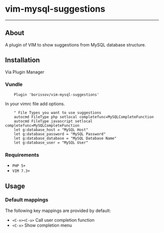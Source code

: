 # vim-mysql-suggestions
---
## About
A plugin of VIM to show suggestions from MySQL database structure.

## Installation
Via Plugin Manager

### Vundle
```viml
    Plugin 'borissov/vim-mysql-suggestions'
```

In your vimrc file add options.
```viml
    " File Types you want to use suggestions
    autocmd FileType php setlocal completefunc=MySQLCompleteFunction
    autocmd FileType javascript setlocal completefunc=MySQLCompleteFunction
    let g:database_host = "MySQL Host"
    let g:database_password = "MySQL Password"
    let g:database_database = "MySQL Database Name"
    let g:database_user = "MySQL User"
```

### Requirements
* `PHP 5+` 
* `VIM 7.3+` 

## Usage

### Default mappings

The following key mappings are provided by default: 
* `<C-x><C-u>` Call user completion function 
* `<C-x>` Show completion menu
